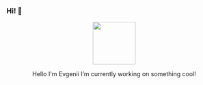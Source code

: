 ### Hi! 👋
<div align="center">
<img src="https://octodex.github.com/images/inspectocat.jpg" width="100">
<p>
  Hello I'm Evgenii
  I’m currently working on something cool!
</p>
</div>
